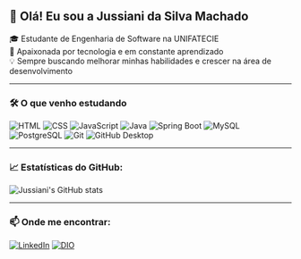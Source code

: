 ## 👋 Olá! Eu sou a Jussiani da Silva Machado

🎓 Estudante de Engenharia de Software na UNIFATECIE  
🚀 Apaixonada por tecnologia e em constante aprendizado  
💡 Sempre buscando melhorar minhas habilidades e crescer na área de desenvolvimento

---

### 🛠️ O que venho estudando

![HTML](https://img.shields.io/badge/HTML5-E34F26?style=flat&logo=html5&logoColor=white)
![CSS](https://img.shields.io/badge/CSS3-1572B6?style=flat&logo=css3&logoColor=white)
![JavaScript](https://img.shields.io/badge/JavaScript-F7DF1E?style=flat&logo=javascript&logoColor=black)
![Java](https://img.shields.io/badge/Java-007396?style=flat&logo=java&logoColor=white)
![Spring Boot](https://img.shields.io/badge/Spring_Boot-6DB33F?style=flat&logo=spring-boot&logoColor=white)
![MySQL](https://img.shields.io/badge/MySQL-4479A1?style=flat&logo=mysql&logoColor=white)
![PostgreSQL](https://img.shields.io/badge/PostgreSQL-336791?style=flat&logo=postgresql&logoColor=white)
![Git](https://img.shields.io/badge/Git-F05032?style=flat&logo=git&logoColor=white)
![GitHub Desktop](https://img.shields.io/badge/GitHub_Desktop-181717?style=flat&logo=github&logoColor=white)



---

### 📈 Estatísticas do GitHub:

![Jussiani's GitHub stats](https://github-readme-stats.vercel.app/api?username=Si-jkln&show_icons=true&theme=radical)


---

### 📫 Onde me encontrar:

[![LinkedIn](https://img.shields.io/badge/-LinkedIn-0077B5?style=flat&logo=linkedin&logoColor=white)](https://www.linkedin.com/in/jussiani-da-silva-machado-4085261a8/)
[![DIO](https://img.shields.io/badge/DIO-12100E?style=flat&logo=academia&logoColor=white)](https://web.dio.me/users/jussianidasilvamachado075)

